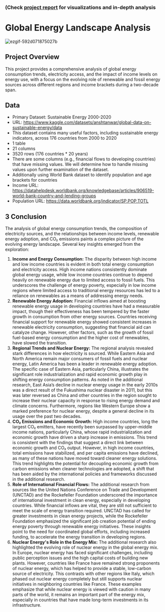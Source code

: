 ### (Check [project report](https://github.com/nshafikh/Global-Energy-Landscape-Analysis/blob/main/Project%20Report.pdf) for visualizations and in-depth analysis
# Global Energy Landscape Analysis
![ezgif-592d071875027b](https://github.com/user-attachments/assets/e4ff814d-9593-4d46-ba6e-3c02cceba495)


## Project Overview

This project provides a comprehensive analysis of global energy consumption trends, electricity access, and the impact of income levels on energy use, with a focus on the evolving role of renewable and fossil energy sources across different regions and income brackets during a two-decade span.

## Data

- Primary Dataset: Sustainable Energy 2000-2020
- URL: https://www.kaggle.com/datasets/anshtanwar/global-data-on-sustainable-energy/data
- This dataset contains many useful factors, including sustainable energy indicators, across 176 countries from 2000 to 2020
- 1 table
- 21 columns
- 3520 rows (176 countries * 20 years)
- There are some columns (e.g., financial flows to developing countries) that have missing values. We will determine how to handle missing values upon further examination of the dataset.
- Additionally using World Bank dataset to identify population and age brackets for countries
- Income URL: https://datahelpdesk.worldbank.org/knowledgebase/articles/906519-world-bank-country-and-lending-groups
- Population URL: https://data.worldbank.org/indicator/SP.POP.TOTL

## 3 Conclusion
The analysis of global energy consumption trends, the composition of electricity sources, and the relationships between
income levels, renewable energy adoption, and CO₂ emissions paints a complex picture of the evolving energy
landscape. Several key insights emerged from the exploration:

1. **Income and Energy Consumption:** The disparity between high income and low income countries is evident in
both total energy consumption and electricity access. High income nations consistently dominate global energy
usage, while low income countries continue to depend heavily on renewable energy due to limited access to
fossil fuels. This underscores the challenge of energy poverty, especially in low income regions where limited
access to traditional energy resources has led to a reliance on renewables as a means of addressing energy
needs.
2. **Renewable Energy Adoption:** Financial inflows aimed at boosting renewable energy usage in developing
countries have had a measurable impact, though their effectiveness has been tempered by the faster growth in
consumption from other energy sources. Countries receiving financial support for renewable energy showed
consistent increases in renewable electricity consumption, suggesting that financial aid can catalyze change.
However, other factors, such as the growth of fossil fuel-based energy consumption and the higher cost of
renewables, have slowed the transition.
3. **Regional Trends and Nuclear Energy:** The regional analysis revealed stark differences in how electricity is
sourced. While Eastern Asia and North America remain major consumers of fossil fuels and nuclear energy,
Latin America has been a leader in renewable energy adoption. The specific case of Eastern Asia, particularly
China, illustrates the significant role industrialization and rapid economic growth play in shifting energy
consumption patterns. As noted in the additional research, East Asia’s decline in nuclear energy usage in the
early 2010s was a direct result of the Fukushima nuclear disaster in 2011, but this was later reversed as China
and other countries in the region sought to increase their nuclear capacity in response to rising energy demand
and climate concerns. Furthermore, regions like Western Europe show a marked preference for nuclear energy,
despite a general decline in its usage over the past two decades.
4. **CO₂ Emissions and Economic Growth:** High income countries, long the largest CO₂ emitters, have recently
been surpassed by upper-middle income nations, particularly China, whose rapid industrialization and
economic growth have driven a sharp increase in emissions. This trend is consistent with the findings that
suggest a direct link between economic growth and CO₂ output. However, in high income countries, total
emissions have stabilized, and per capita emissions have declined, as many of these nations have moved
toward cleaner energy solutions. This trend highlights the potential for decoupling economic growth from
carbon emissions when cleaner technologies are adopted, a shift that has been aided by the international
policies and frameworks discussed in the additional research.
5. **Role of International Financial Flows:** The additional research from sources like the United Nations
Conference on Trade and Development (UNCTAD) and the Rockefeller Foundation underscored the
importance of international investment in clean energy, especially in developing countries. While financial
inflows are vital, they are still not sufficient to meet the scale of energy transition required. UNCTAD has
called for greater investments in clean energy projects, while the Rockefeller Foundation emphasized the
significant job creation potential of ending energy poverty through renewable energy initiatives. These insights
point to the need for coordinated global efforts, including increased funding, to accelerate the energy transition
in developing regions.
6. **Nuclear Energy's Role in the Energy Mix:** The additional research also highlighted the evolving role of nuclear
energy in the global energy mix. In Europe, nuclear energy has faced significant challenges, including public
perception issues and the high capital costs of building new plants. However, countries like France have
remained strong proponents of nuclear energy, which has helped to provide a stable, low-carbon source of
electricity. This contrasts with other regions like Italy, which phased out nuclear energy completely but still
supports nuclear initiatives in neighboring countries like France. These examples emphasize that while nuclear
energy is viewed with caution in many parts of the world, it remains an important part of the energy mix,
especially in countries that have made long-term investments in its infrastructure.
